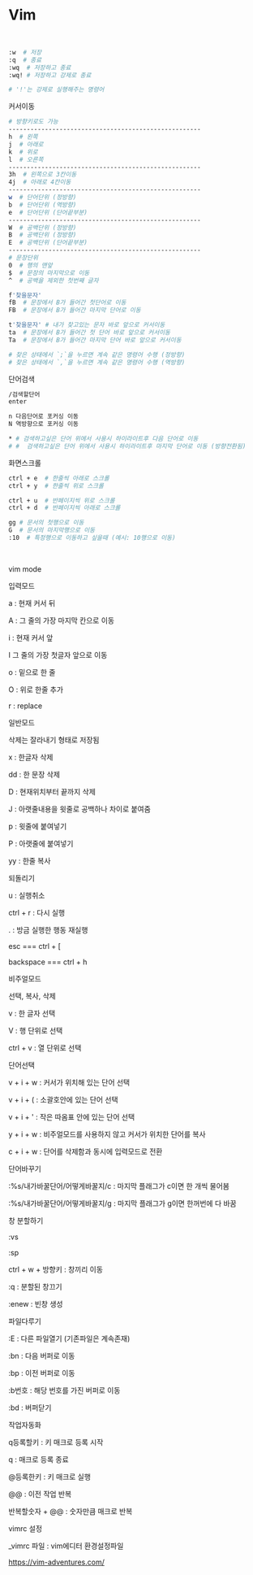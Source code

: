 # Vim

​    

```bash
:w  # 저장
:q  # 종료
:wq  # 저장하고 종료
:wq! # 저장하고 강제로 종료

# '!'는 강제로 실행해주는 명령어
```



커서이동

```bash
# 방향키로도 가능
-----------------------------------------------------
h  # 왼쪽
j  # 아래로
k  # 위로
l  # 오른쪽
-----------------------------------------------------
3h  # 왼쪽으로 3칸이동
4j  # 아래로 4칸이동
-----------------------------------------------------
w  # 단어단위 (정방향)
b  # 단어단위 (역방향)
e  # 단어단위 (단어끝부분)
-----------------------------------------------------
W  # 공백단위 (정방향)
B  # 공백단위 (정방향)
E  # 공백단위 (단어끝부분)
-----------------------------------------------------
# 문장단위 
0  # 행의 맨앞
$  # 문장의 마지막으로 이동
^  # 공백을 제외한 첫번째 글자

f'찾을문자'
fB  # 문장에서 B가 들어간 첫단어로 이동
FB  # 문장에서 B가 들어간 마지막 단어로 이동

t'찾을문자' # 내가 찾고있는 문자 바로 앞으로 커서이동
ta  # 문장에서 B가 들어간 첫 단어 바로 앞으로 커서이동
Ta  # 문장에서 B가 들어간 마지막 단어 바로 앞으로 커서이동

# 찾은 상태에서 `;`을 누르면 계속 같은 명령어 수행 (정방향)
# 찾은 상태에서 `,`을 누르면 계속 같은 명령어 수행 (역방향)
```



단어검색

```bash
/검색할단어
enter

n 다음단어로 포커싱 이동
N 역방향으로 포커싱 이동

* # 검색하고싶은 단어 위에서 사용시 하이라이트후 다음 단어로 이동
# #  검색하고싶은 단어 위에서 사용시 하이라이트후 마지막 단어로 이동 (방향전환됨)
```



화면스크롤

```bash
ctrl + e  # 한줄씩 아래로 스크롤
ctrl + y  # 한줄씩 위로 스크롤

ctrl + u  # 반페이지씩 위로 스크롤
ctrl + d  # 반페이지씩 아래로 스크롤

gg # 문서의 첫행으로 이동
G  # 문서의 마지막행으로 이동
:10  # 특정행으로 이동하고 싶을때 (예시: 10행으로 이동)
```

​    

vim mode

입력모드

a : 현재 커서 뒤

A : 그 줄의 가장 마지막 칸으로 이동

i : 현재 커서 앞

I 그 줄의 가장 첫글자 앞으로 이동

o : 밑으로 한 줄

O : 위로 한줄 추가

r : replace 



일반모드

삭제는 잘라내기 형태로 저장됨

x : 한글자 삭제

dd : 한 문장 삭제

D : 현재위치부터 끝까지 삭제

J : 아랫줄내용을 윗줄로 공백하나 차이로 붙여줌

p : 윗줄에 붙여넣기

P : 아랫줄에 붙여넣기

yy : 한줄 복사



되돌리기

u : 실행취소

ctrl + r : 다시 실행

. : 방금 실행한 행동 재실행



esc  === ctrl + [

backspace === ctrl + h



비주얼모드

선택, 복사, 삭제

v : 한 글자 선택

V : 행 단위로 선택

ctrl + v : 열 단위로 선택



단어선택

v + i + w : 커서가 위치해 있는 단어 선택

v + i + ( : 소괄호안에 있는 단어 선택

v + i + ' : 작은 따옴표 안에 있는 단어 선택

y + i + w : 비주얼모드를 사용하지 않고 커서가 위치한 단어를 복사

c + i + w : 단어를 삭제함과 동시에 입력모드로 전환



단어바꾸기

:%s/내가바꿀단어/어떻게바꿀지/c : 마지막 플래그가 c이면 한 개씩 물어봄

:%s/내가바꿀단어/어떻게바꿀지/g : 마지막 플래그가 g이면 한꺼번에 다 바꿈



창 분할하기

:vs

:sp 

ctrl + w + 방향키 : 창끼리 이동

:q  : 분할된 창끄기

:enew : 빈창 생성



파일다루기

:E : 다른 파일열기 (기존파일은 계속존재)

:bn : 다음 버퍼로 이동

:bp : 이전 버퍼로 이동

:b번호 : 해당 번호를 가진 버퍼로 이동

:bd : 버퍼닫기



작업자동화

q등록할키 : 키 매크로 등록 시작

q : 매크로 등록 종료

@등록한키 : 키 매크로 실행

@@ : 이전 작업 반복

반복할숫자 + @@ : 숫자만큼 매크로 반복



vimrc 설정

_vimrc 파일 : vim에디터 환경설정파일





https://vim-adventures.com/
